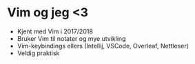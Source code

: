 




# Vim og jeg <3
- Kjent med Vim i 2017/2018
- Bruker Vim til notater og mye utvikling
- Vim-keybindings ellers (Intellij, VSCode, Overleaf, Nettleser)
- Veldig praktisk 





